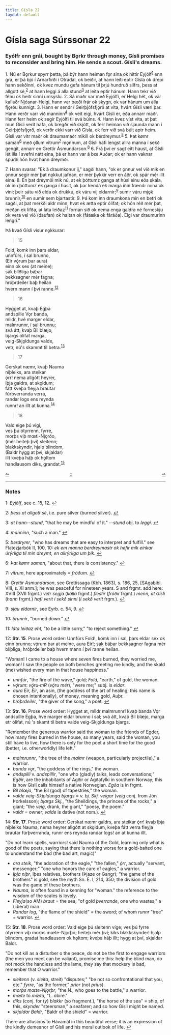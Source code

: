 ```yaml
---
title: Gísla 22
layout: default
---
```


# Gísla saga Súrssonar 22

### Eyólfr enn grái, bought by B&#x1EB;rkr through money, Gísli promises to reconsider and bring him. He sends a scout. Gísli's dreams.

1\. Nú er B&#x1EB;rkur spyrr þetta, þá býr hann heiman f&#x1EB;r sína ok hittir Eyjólf<sup id="a1">[1](#myfootnote1)</sup> enn grá, er þá bjó í Arnarfirði í Otradal, ok beiðir, at hann leiti eptir Gísla ok drepi hann sekðinni, ok kvez mundu gefa hánum til þrjú hundruð silfrs, þess at allgott sé,<sup id="a2">[2](#myfootnote2)</sup> at hann leggi á alla stund<sup id="a3">[3](#myfootnote3)</sup> at leita eptir hánum. Hann tekr við fénu ok heitr sinni umsýslu. 2. Sá maðr var með Eyjólfi, er Helgi hét, ok var kallaðr Njósnar-Helgi, hann var bæði frár ok skygn, ok var hánum um alla fj&#x1EB;rðu kunnigt. 3. Hann er sendr í Geirþjófsfj&#x1EB;rð at vita, hvárt Gísli væri þar. Hann verðr varr við manninn<sup id="a4">[4](#myfootnote4)</sup> ok veit eigi, hvárt Gísli er, eða annarr maðr. Hann ferr heim ok segir Eyjólfi til svá búins. 4. Hann kvez víst vita, at þat mun Gísli verit hafa, ok bregðr við skjótt, ok ferr heiman við sjaunda mann í Geirþjófsfj&#x1EB;rð, ok verðr ekki varr við Gísla, ok ferr við svá búit aptr heim. Gísli var vitr maðr ok draumamaðr mikill ok berdreymur.<sup id="a5">[5](#myfootnote5)</sup> 5. Þat k&oslash;mr saman<sup id="a6">[6](#myfootnote6)</sup> með &#x1EB;llum vitrum<sup id="a7">[7](#myfootnote7)</sup> m&#x1EB;nnum, at Gísli hafi lengst allra manna í sekð gengit, annarr en Grettir Ásmundarson.<sup id="a8">[8](#myfootnote8)</sup> 6. Frá því er sagt eitt haust, at Gísli lét illa í svefni nátt eina, þá er hann var á b&oelig; Auðar; ok er hann vaknar spurði hón hvat hann dreymði.

7\. Hann svarar: "Ek á draumkonur ij," sagði hann, "ok er &#x1EB;nnur vel við mik en &#x1EB;nnur segir mér þat n&#x1EB;kkut jafnan, er mér þykkir verr en áðr, ok spár mér illt eina. 8. En þat dreymði mik nú, at ek þóttumz ganga at húsi einu eða skála, ok inn þóttumz ek ganga í húsit, ok þar kenda ek marga inni frændr mína ok vini; þeir sátu við elda ok drukku, ok váru vij eldarnir;<sup id="a9">[9](#myfootnote9)</sup> sumir váru mj&#x1EB;k brunnir,<sup id="a10">[10](#myfootnote10)</sup> en sumir sem bjartastir. 9. Þá kom inn draumkona mín en betri ok sagði, at þat merkði aldr minn, hvat ek ætta eptir ólifat; ok hón réð mér þat, meðan ek lifða, at láta leiðaz<sup id="a11">[11](#myfootnote11)</sup> fornan sið ok nema enga galdra né forneskju ok vera vel við (daufan) ok haltan ok (fátæka ok fáráða). Eigi var draumurinn lengri."

Þá kvað Gísli vísur n&#x1EB;kkurar:

   >15   
   >    
   Fold, komk inn þars eldar,   
   unnfúrs, í sal brunno,   
   (Eir vǫ́rum þar aura)   
   einn ok sex (at meine);   
   sák blíðliga báþar   
   bekksagner mér fagna;   
   hróþrdeiler baþ heilan   
   hvern mann í því ranne.<sup id="a12">[12](#myfootnote12)</sup>   

   >16   
   >    
   Hygget at, kvaþ Egþa   
   andspille V&#x1EB;r banda,   
   mildr, hvé marger eldar,   
   malmrunnr, í sal brunnu;   
   svá átt, kvaþ Bil blæjo,   
   bjargs ólifat marga,   
   veig-Skj&#x1EB;ldunga valde,   
   vetr, nú's skammt til betra.<sup id="a13">[13](#myfootnote13)</sup>   

   >17   
   >    
   Gerskat næmr, kvaþ Nauma   
   niþleiks, ara steikar   
   ǫ́rr! nema allgótt heyrer,   
   Iþja galdrs, at sk&#x1EB;ldum;   
   fátt kveþa fleyja brautar   
   fúrþverranda verra,   
   randar logs ens reynda   
   runnr! an illt at kunna.<sup id="a14">[14](#myfootnote14)</sup>   

   >18   
   >    
   Vald eige þú vígi,   
   ves þú ótyrrenn, fyrre,   
   morþs viþ m&oelig;ti-Nj&#x1EB;rðo,   
   (mér heiteþ því) sleitenn;   
   blakkskyndir, hjalp blindom,   
   (Baldr hygg at því, skjaldar)   
   illt kveþa háþ ok h&#x1EB;ltom   
   handlausom díks, grandat.<sup id="a15">[15](#myfootnote15)</sup>   


<div style="float: left"><a href="http://rcblack.net/Gisla_saga/Gisla_21">⇦</a></div>
<div style="float: right"><a href="http://rcblack.net/Gisla_saga/Gisla_23">⇨</a></div>
<div style="margin: 0 auto; width: 100px;"><a href="http://rcblack.net/Gisla_saga/Gisla_home">&#8962;</a></div>

---

### Notes

<a name="myfootnote1" id="f1">1</a>:
 _Eyjólf_, see c. 15, 12.
[↩](#a1)

<a name="myfootnote2" id="f2">2</a>:
 _þess at allgott sé_, i.e. pure silver (burned silver).
[↩](#a2)

<a name="myfootnote3" id="f3">3</a>:
 _at hann--stund_, "that he may be mindful of it." --_stund_ obj. to _leggi_.
[↩](#a3)

<a name="myfootnote4" id="f4">4</a>:
 _manninn_, "such a man."
[↩](#a4)

<a name="myfootnote5" id="f5">5</a>:
 _berdrymr_, "who has dreams that are easy to interpret and fulfill." see Flatezjarbók II, 100, 10: _ek em manna berdreymastr ok hefir mik einkar úrýrliga til mín dreymt, en allrýrliga um þik_.
[↩](#a5)

<a name="myfootnote6" id="f6">6</a>:
 _Þat k&oslash;mr saman_, "about that, there is consistency."
[↩](#a6)

<a name="myfootnote7" id="f7">7</a>:
 _vitrum_, here approximately = _fróðum_.
[↩](#a7)

<a name="myfootnote8" id="f8">8</a>:
 _Grettir Asmundarson_, see Grettissaga (Kbh. 1863), s. 186, 25, [SAgabibl. VIII, s. XI anm.]; he was peaceful for nineteen years. S and frgmt. add here: XVIII (XVII frgmt.) _vetr segja_ (_kalla_ frgmt.) _flestir_ (_fróðir_ frgmt.) _menn, at Gísli_ (_hann_ frgmt.) _hafi verit í sekð sinni_ (_í sekð verit_ frgm.).
[↩](#a8)

<a name="myfootnote9" id="f9">9</a>:
 _sjau eldarnir_, see Eyrb. c. 54, 9.
[↩](#a9)

<a name="myfootnote10" id="f10">10</a>:
 _brunnir_, "burned down."
[↩](#a10)

<a name="myfootnote11" id="f11">11</a>:
 _láta leiðaz eht_, "to be a little sorry," "to reject something."
[↩](#a11)

<a name="myfootnote12" id="f12">12</a>:
 __Str. 15__. Prose word order: Unnfúrs Fold!, komk inn í sal, þars eldar sex ok einn brunno; vǫ́rum þar at meine, aura Eir!; sák báþar bekksagner fagna mér blíþliga; hróþrdeiler baþ hvern mann í því ranne heilan.

"Woman! I came to a house where seven fires burned, they worried me, woman! I saw the people on both benches greeting me kindly, and the skald (me) wished every man in that house happiness."

* _unnfúr_, "the fire of the wave," gold; _Fold_, "earth," of gold, the woman.
* _vǫ́rum_: _vǫ́ru-mR_ (_vǫ́ru mér_), "were me;" subj. is _eldar_.
* _aura Eir, Eir_, an asin, (the goddess of the art of healing; this name is chosen intentionally), of money, meaning gold, Auþr.
* _hróþrdeiler_, "the giver of the song," a poet.
[↩](#a12)

<a name="myfootnote13" id="f13">13</a>:
 __Str. 16__. Prose word order: Hygget at, mildr malmrunnr! kvaþ banda V&#x1EB;r andspille Egþa, hvé marger eldar brunno í sal; svá átt, kvaþ Bil blæjo, marga etr ólifat, nú 's skamt til betra valde veig-Skj&#x1EB;ldunga bjargs.

"Remember the generous warrior said the woman to the friends of Egder, how many fires burned in the house, so many years, said the woman, you still have to live, how there is only for the poet a short time for the good (better, i.e. otherworldly) life left."

* _malmrunnr_, "the tree of the _malmr_ (weapon, particularly projectile)," a warrior.
* _banda v&#x1EB;r_, "the goddess of the rings," the woman.
* _andspilli_ v. _andspillir_, "one who (gladly) talks, leads conversations;" _Egðir_, are the inhabitants of Agðir or Agðafylki in southern Norway; this is how Gísli calls himself a native Norwegian. _Egða_ is in frgmt.
* _Bil bl&oelig;jo_, "the Bil (god) of tapestries," the woman.
* _valde veig-Skj&#x1EB;ldunga bjargs_ = _v. bj. Skj. veigar_ (_veig_ conj. from Jón Þorkelsson); _bjargs Skj._, "the Sheildings, the princes of the rocks," a giant; "the _veig_, drank, the giant," "poesy, the poem."
* _valdr_ = owner; _valde_ is dative (not nom.).
[↩](#a13)

<a name="myfootnote14" id="f14">14</a>:
 __Str. 17__. Prose word order: Gerskat næmr galdrs, ara steikar ǫ́rr! kvaþ Iþja niþleiks Nauma, nema heyrer allgótt at sk&#x1EB;ldum, kveþa fátt verra fleyja brautar fúrþverranda, runnr ens reynda randar logs! an at kunna illt.

"Do not learn spells, warriors! said Nauma of the Gold, learning only what is good of the poets, saying that there is nothing worse for a gold-baited one to understand the bad (the bad art, magic)"

* _ara steik_, "the adoration of the eagle," "the fallen," _ǫ́rr_, actually "servant, messenger;" "one who honors the care of eagles," a warrior.
* _Iþja niþr_, Iþes relatives, brothers (Þjaze or Gangr); "the game of the brothers" is gold, see the myth Sn. E. I, 214, 350; the division of gold was the game of these brothers.
* _Nauma_, is often found in a kenning for "woman." the reference to the wisdom of the scales is lovely.
* _Fleyja_(so AM) _braut_ = the sea; "of gold _þverrande_, one who wastes," a (liberal) man.
* _Randar log_, "the flame of the shield" = the sword; of whom _runnr_ "tree" = warrior.
[↩](#a14)

<a name="myfootnote15" id="f15">15</a>:
 __Str. 18__. Prose word order: Vald eige þú sleitenn víge; ves þú fyrre ótyrrenn viþ morþs m&oelig;te-Nj&#x1EB;rþo; heiteþ mér því; kíks blakkskynder! hjalp blindom, gradat handlausom ok h&#x1EB;ltom; kveþa háþ illt; hygg at því, skjaldar Baldr.

"Do not kill as a disturber o the peace, do not be the first to engage warriors (the men you meet can be valiant), promise me this: help the blind man, do not mock the handless and the lame, they say that mockery is bad, remember that O warrior."

* _sleitenn_ (v. _sleita_, streit) "disputes;" "be not so confrontational that you, etc." _fyrre_, "as the former," _prior_ (not _prius_).
* _morþs m&oelig;te-Nj&#x1EB;rþr_, "the N., who goes to the battle," a warrior.
* _m&oelig;te_ to _m&oelig;ta_, "L. obire."
* _díks_ (conj. for _ty_) _blakkr_ (so fragment.), "the horse of the sea" = ship, of this, _skynder_ "steersman," a seafarer; and so how Gísli might be named.
* _skjaldar Baldr_, "Baldr of the shield" = warrior.

There are allusions to Hávamál in this beautiful verse; it is an expression of the kindly demeanor of Gísli and his moral outlook of life.
[↩](#a15)
